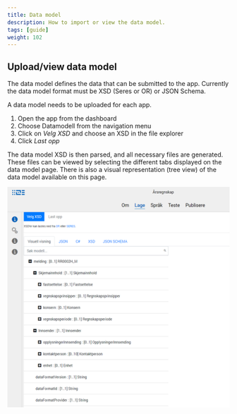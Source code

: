 ```yaml
---
title: Data model
description: How to import or view the data model.
tags: [guide]
weight: 102
---
```


## Upload/view data model
The data model defines the data that can be submitted to the app. Currently the data model format must be XSD (Seres or OR) or JSON Schema.

A data model needs to be uploaded for each app. 

1. Open the app from the dashboard
2. Choose Datamodell from the navigation menu
3. Click on _Velg XSD_ and choose an XSD in the file explorer
4. Click _Last opp_

The data model XSD is then parsed, and all necessary files are generated.
These files can be viewed by selecting the different tabs displayed on the data model page.
There is also a visual representation (tree view) of the data model available on this page. 

![Add/view data model](add-datamodel.png "Add/view data model")
